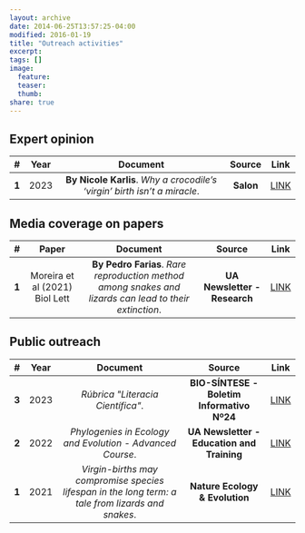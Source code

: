 ```yaml
---
layout: archive
date: 2014-06-25T13:57:25-04:00
modified: 2016-01-19
title: "Outreach activities"
excerpt:
tags: []
image:
  feature:
  teaser:
  thumb:
share: true
---
```


## Expert opinion

| # | Year | Document | Source | Link |
|:-:|:-:|:-:|:-:|:-:|
| **1** | 2023 | **By Nicole Karlis**. *Why a crocodile’s ‘virgin’ birth isn’t a miracle*. | **Salon** | [LINK](https://www.salon.com/2023/06/10/why-a-crocodiles-virgin-birth-isnt-a-miracle/) |

## Media coverage on papers

| # | Paper | Document | Source | Link |
|:-:|:-:|:-:|:-:|:-:|
| **1** | Moreira et al (2021) Biol Lett | **By Pedro Farias**. *Rare reproduction method among snakes and lizards can lead to their extinction*. | **UA Newsletter - Research** | [LINK](https://www.ua.pt/en/noticias/9/69000) |

## Public outreach

| # | Year | Document | Source | Link |
|:-:|:-:|:-:|:-:|:-:|
| **3** | 2023 | *Rúbrica "Literacia Científica"*. | **BIO-SÍNTESE - Boletim Informativo Nº24** | [LINK](https://www.ua.pt/file/77547) |
| **2** | 2022 | *Phylogenies in Ecology and Evolution - Advanced Course*. | **UA Newsletter - Education and Training** | [LINK](https://www.ua.pt/en/noticias/8/74482) |
| **1** | 2021 | *Virgin-births may compromise species lifespan in the long term: a tale from lizards and snakes*. | **Nature Ecology & Evolution** | [LINK](https://go.nature.com/3f1dqtz) |
